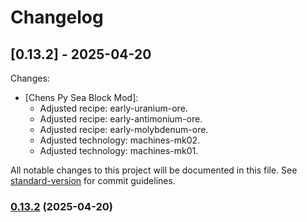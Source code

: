 # Changelog

## [0.13.2] - 2025-04-20
Changes:
  - [Chens Py Sea Block Mod]: 
    - Adjusted recipe: early-uranium-ore.
    - Adjusted recipe: early-antimonium-ore.
    - Adjusted recipe: early-molybdenum-ore.
    - Adjusted technology: machines-mk02.
    - Adjusted technology: machines-mk01.

All notable changes to this project will be documented in this file. See [standard-version](https://github.com/conventional-changelog/standard-version) for commit guidelines.

### [0.13.2](https://github.com/geekiechen/chens-tweak-mod/compare/v0.13.1...v0.13.2) (2025-04-20)
